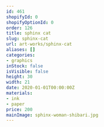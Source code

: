 ```yaml
---
id: 461
shopifyId: 0
shopifyOptionId: 0
order: 126
title: sphinx cat
slug: sphinx-cat
url: art-works/sphinx-cat
aliases: []
categories:
- graphics
inStock: false
isVisible: false
height: 30
width: 21
date: 2020-01-01T00:00:00Z
materials:
- ink
- paper
price: 200
mainImage: sphinx-woman-shibari.jpg
---
```

